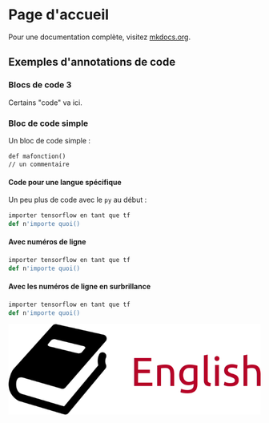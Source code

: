 # Page d'accueil

Pour une documentation complète, visitez [mkdocs.org](https://www.mkdocs.org).

## Exemples d'annotations de code

### Blocs de code 3


Certains "code" va ici.

### Bloc de code simple

Un bloc de code simple :

```
def mafonction()
// un commentaire

```

#### Code pour une langue spécifique

Un peu plus de code avec le `py` au début :

``` py title="tri_bulles.py"
importer tensorflow en tant que tf
def n'importe quoi()
```

#### Avec numéros de ligne

``` py linenums="1"
importer tensorflow en tant que tf
def n'importe quoi()
```

#### Avec les numéros de ligne en surbrillance

``` py hl_lines="2"
importer tensorflow en tant que tf
def n'importe quoi()
```

![localized image](image.png)